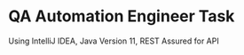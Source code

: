 QA Automation Engineer Task
===========================

Using IntelliJ IDEA, Java Version 11, REST Assured for API
